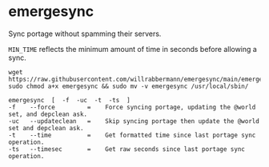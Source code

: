 # emergesync
Sync portage without spamming their servers.

```MIN_TIME``` reflects the minimum amount of time in seconds before allowing a sync.


```
wget https://raw.githubusercontent.com/willrabbermann/emergesync/main/emergesync
sudo chmod a+x emergesync && sudo mv -v emergesync /usr/local/sbin/
```

```
emergesync	[  -f  -uc	-t	-ts  ] 
-f	  --force		  =    Force syncing portage, updating the @world set, and depclean ask.
-uc   --updateclean   =    Skip syncing portage then update the @world set and depclean ask.		 
-t	  --time		  =    Get formatted time since last portage sync operation.		   
-ts   --timesec		  =    Get raw seconds since last portage sync operation.		  
```
